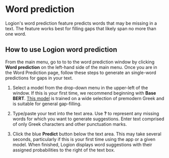 # Word prediction

Logion's word prediction feature predicts words that may be missing in a text. The feature works best for filling gaps that likely span no more than one word.

## How to use Logion word prediction

From the main menu, go to to to the word prediction window by clicking **Word prediction** on the left-hand side of the main menu. Once you are in the Word Prediction page, follow these steps to generate an single-word predictions for gaps in your text.

1. Select a model from the drop-down menu in the upper-left of the window. If this is your first time, we recommend beginning with **Base BERT**. [This model](https://huggingface.co/princeton-logion/LOGION-50k_wordpiece) is trained on a wide selection of premodern Greek and is suitable for general gap-filling.

1. Type/paste your text into the text area. Use **?** to represent any missing words for which you want to generate suggestions. Enter text comprised of only Greek characters and other punctuation marks.

1. Click the blue **Predict** button below the text area. This may take several seconds, particularly if this is your first time using the app or a given model. When finished, Logion displays word suggestions with their assigned probabilities to the right of the text box.
